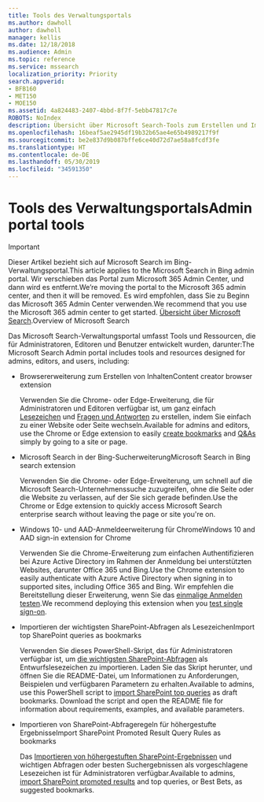 ```yaml
---
title: Tools des Verwaltungsportals
ms.author: dawholl
author: dawholl
manager: kellis
ms.date: 12/18/2018
ms.audience: Admin
ms.topic: reference
ms.service: mssearch
localization_priority: Priority
search.appverid:
- BFB160
- MET150
- MOE150
ms.assetid: 4a824483-2407-4bbd-8f7f-5ebb47817c7e
ROBOTS: NoIndex
description: Übersicht über Microsoft Search-Tools zum Erstellen und Importieren von Ergebnissen, zum automatischen Anmelden und zum Suchen von einer beliebigen Stelle aus.
ms.openlocfilehash: 16beaf5ae2945df19b32b65ae4e65b4989217f9f
ms.sourcegitcommit: be2e837d9b087bffe6ce40d72d7ae58a8fcdf3fe
ms.translationtype: HT
ms.contentlocale: de-DE
ms.lasthandoff: 05/30/2019
ms.locfileid: "34591350"
---
```

# <a name="admin-portal-tools"></a><span data-ttu-id="a2c49-103">Tools des Verwaltungsportals</span><span class="sxs-lookup"><span data-stu-id="a2c49-103">Admin portal tools</span></span>

> [!IMPORTANT]
> <span data-ttu-id="a2c49-104">Dieser Artikel bezieht sich auf Microsoft Search im Bing-Verwaltungsportal.</span><span class="sxs-lookup"><span data-stu-id="a2c49-104">This article applies to the Microsoft Search in Bing admin portal.</span></span> <span data-ttu-id="a2c49-105">Wir verschieben das Portal zum Microsoft 365 Admin Center, und dann wird es entfernt.</span><span class="sxs-lookup"><span data-stu-id="a2c49-105">We’re moving the portal to the Microsoft 365 admin center, and then it will be removed.</span></span> <span data-ttu-id="a2c49-106">Es wird empfohlen, dass Sie zu Beginn das Microsoft 365 Admin Center verwenden.</span><span class="sxs-lookup"><span data-stu-id="a2c49-106">We recommend that you use the Microsoft 365 admin center to get started.</span></span> <span data-ttu-id="a2c49-107">[Übersicht über Microsoft Search](overview-microsoft-search.md).</span><span class="sxs-lookup"><span data-stu-id="a2c49-107">Overview of Microsoft Search</span></span>
    
<span data-ttu-id="a2c49-108">Das Microsoft Search-Verwaltungsportal umfasst Tools und Ressourcen, die für Administratoren, Editoren und Benutzer entwickelt wurden, darunter:</span><span class="sxs-lookup"><span data-stu-id="a2c49-108">The Microsoft Search Admin portal includes tools and resources designed for admins, editors, and users, including:</span></span>
  
- <span data-ttu-id="a2c49-109">Browsererweiterung zum Erstellen von Inhalten</span><span class="sxs-lookup"><span data-stu-id="a2c49-109">Content creator browser extension</span></span>
    
    <span data-ttu-id="a2c49-110">Verwenden Sie die Chrome- oder Edge-Erweiterung, die für Administratoren und Editoren verfügbar ist, um ganz einfach [Lesezeichen](create-bookmarks.md) und [Fragen und Antworten](create-qas.md) zu erstellen, indem Sie einfach zu einer Website oder Seite wechseln.</span><span class="sxs-lookup"><span data-stu-id="a2c49-110">Available for admins and editors, use the Chrome or Edge extension to easily [create bookmarks](create-bookmarks.md) and [Q&As](create-qas.md) simply by going to a site or page.</span></span> 
    
- <span data-ttu-id="a2c49-111">Microsoft Search in der Bing-Sucherweiterung</span><span class="sxs-lookup"><span data-stu-id="a2c49-111">Microsoft Search in Bing search extension</span></span>
    
    <span data-ttu-id="a2c49-112">Verwenden Sie die Chrome- oder Edge-Erweiterung, um schnell auf die Microsoft Search-Unternehmenssuche zuzugreifen, ohne die Seite oder die Website zu verlassen, auf der Sie sich gerade befinden.</span><span class="sxs-lookup"><span data-stu-id="a2c49-112">Use the Chrome or Edge extension to quickly access Microsoft Search enterprise search without leaving the page or site you're on.</span></span>
    
- <span data-ttu-id="a2c49-113">Windows 10- und AAD-Anmeldeerweiterung für Chrome</span><span class="sxs-lookup"><span data-stu-id="a2c49-113">Windows 10 and AAD sign-in extension for Chrome</span></span>
    
    <span data-ttu-id="a2c49-114">Verwenden Sie die Chrome-Erweiterung zum einfachen Authentifizieren bei Azure Active Directory im Rahmen der Anmeldung bei unterstützten Websites, darunter Office 365 und Bing.</span><span class="sxs-lookup"><span data-stu-id="a2c49-114">Use the Chrome extension to easily authenticate with Azure Active Directory when signing in to supported sites, including Office 365 and Bing.</span></span> <span data-ttu-id="a2c49-115">Wir empfehlen die Bereitstellung dieser Erweiterung, wenn Sie das [einmalige Anmelden testen](test-single-sign-on.md).</span><span class="sxs-lookup"><span data-stu-id="a2c49-115">We recommend deploying this extension when you [test single sign-on](test-single-sign-on.md).</span></span>
    
- <span data-ttu-id="a2c49-116">Importieren der wichtigsten SharePoint-Abfragen als Lesezeichen</span><span class="sxs-lookup"><span data-stu-id="a2c49-116">Import top SharePoint queries as bookmarks</span></span>
    
    <span data-ttu-id="a2c49-p103">Verwenden Sie dieses PowerShell-Skript, das für Administratoren verfügbar ist, um [die wichtigsten SharePoint-Abfragen](import-sharepoint-promoted-results-and-top-queries.md) als Entwurfslesezeichen zu importieren. Laden Sie das Skript herunter, und öffnen Sie die README-Datei, um Informationen zu Anforderungen, Beispielen und verfügbaren Parametern zu erhalten.</span><span class="sxs-lookup"><span data-stu-id="a2c49-p103">Available to admins, use this PowerShell script to [import SharePoint top queries](import-sharepoint-promoted-results-and-top-queries.md) as draft bookmarks. Download the script and open the README file for information about requirements, examples, and available parameters.</span></span> 
    
- <span data-ttu-id="a2c49-119">Importieren von SharePoint-Abfrageregeln für höhergestufte Ergebnisse</span><span class="sxs-lookup"><span data-stu-id="a2c49-119">Import SharePoint Promoted Result Query Rules as bookmarks</span></span>
    
    <span data-ttu-id="a2c49-120">Das [Importieren von höhergestuften SharePoint-Ergebnissen](import-sharepoint-promoted-results-and-top-queries.md) und wichtigen Abfragen oder besten Suchergebnissen als vorgeschlagene Lesezeichen ist für Administratoren verfügbar.</span><span class="sxs-lookup"><span data-stu-id="a2c49-120">Available to admins, [import SharePoint promoted results](import-sharepoint-promoted-results-and-top-queries.md) and top queries, or Best Bets, as suggested bookmarks.</span></span> 

  

